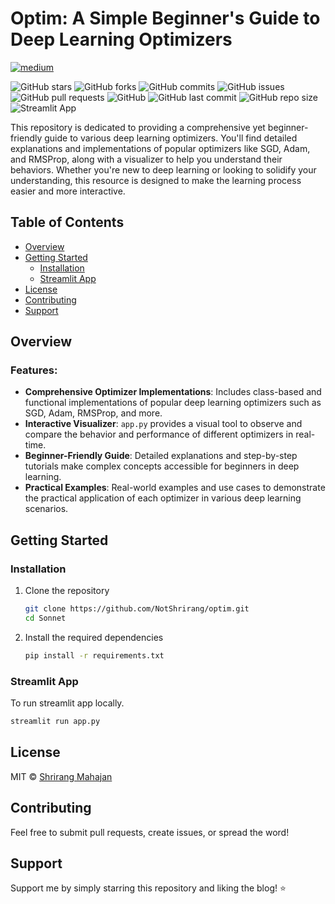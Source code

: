 # Optim: A Simple Beginner's Guide to Deep Learning Optimizers

[![medium](https://img.shields.io/badge/Read%20Blog-grey?style=for-the-badge&logo=Medium&logoColor=white&logoSize=amd)]()

![GitHub stars](https://img.shields.io/github/stars/NotShrirang/optim?style=social)
![GitHub forks](https://img.shields.io/github/forks/NotShrirang/optim?style=social)
![GitHub commits](https://img.shields.io/github/commit-activity/t/NotShrirang/optim)
![GitHub issues](https://img.shields.io/github/issues/NotShrirang/optim)
![GitHub pull requests](https://img.shields.io/github/issues-pr/NotShrirang/optim)
![GitHub](https://img.shields.io/github/license/NotShrirang/optim)
![GitHub last commit](https://img.shields.io/github/last-commit/NotShrirang/optim)
![GitHub repo size](https://img.shields.io/github/repo-size/NotShrirang/optim)
![Streamlit App](https://img.shields.io/badge/Streamlit%20App-red?style=flat-rounded-square&logo=streamlit&labelColor=white)

This repository is dedicated to providing a comprehensive yet beginner-friendly guide to various deep learning optimizers. You'll find detailed explanations and implementations of popular optimizers like SGD, Adam, and RMSProp, along with a visualizer to help you understand their behaviors. Whether you're new to deep learning or looking to solidify your understanding, this resource is designed to make the learning process easier and more interactive.

## Table of Contents

- [Overview](#overview)
- [Getting Started](#getting-started)
  - [Installation](#installation)
  - [Streamlit App](#streamlit-app)
- [License](#license)
- [Contributing](#contributing)
- [Support](#support)

## Overview

### Features:
- <b>Comprehensive Optimizer Implementations</b>: Includes class-based and functional implementations of popular deep learning optimizers such as SGD, Adam, RMSProp, and more.
- <b>Interactive Visualizer</b>: `app.py` provides a visual tool to observe and compare the behavior and performance of different optimizers in real-time.
- <b>Beginner-Friendly Guide</b>: Detailed explanations and step-by-step tutorials make complex concepts accessible for beginners in deep learning.
- <b>Practical Examples</b>: Real-world examples and use cases to demonstrate the practical application of each optimizer in various deep learning scenarios.

## Getting Started

### Installation

1. Clone the repository
   ```sh
   git clone https://github.com/NotShrirang/optim.git
   cd Sonnet
   ```

2. Install the required dependencies
   ```sh
   pip install -r requirements.txt
   ```

### Streamlit App

To run streamlit app locally.
```sh
streamlit run app.py
```

## License
MIT © [Shrirang Mahajan](https://github.com/NotShrirang)

## Contributing
Feel free to submit pull requests, create issues, or spread the word!

## Support
Support me by simply starring this repository and liking the blog! ⭐
